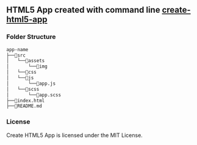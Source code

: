 
## HTML5 App created with command line [create-html5-app](https://github.com/andremalveira/create-html5-app)

### Folder Structure
```bash
app-name
├──📂src
│   └──📂assets 
│       └──📁img 
│   └──📁css 
│   └──📂js    
│       └──📄app.js 
│   └──📂scss 
│       └──📄app.scss          
├──📄index.html
├──📄README.md 
```

### License

Create HTML5 App is licensed under the MIT License.

